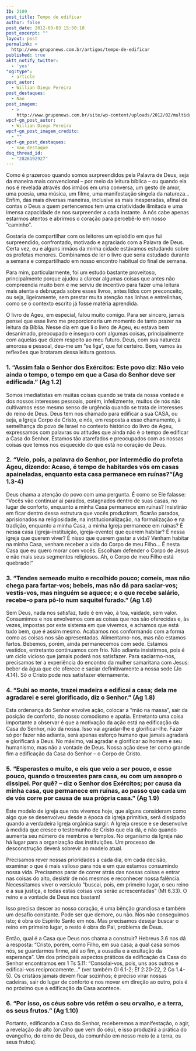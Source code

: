 ```yaml
---
ID: 2109
post_title: Tempo de edificar
author: false
post_date: 2012-03-03 15:50:10
post_excerpt: ""
layout: post
permalink: >
  http://www.gruponews.com.br/artigos/tempo-de-edificar
published: true
aktt_notify_twitter:
  - 'yes'
"og:type":
  - article
post_autor:
  - Willian Diego Pereira
post_destaques:
  - Nao
post_imagem:
  - >
    http://www.gruponews.com.br/site/wp-content/uploads/2012/02/multidao.jpg
wpcf-gn_post_autor:
  - Willian Diego Pereira
wpcf-gn_post_imagem_credito:
  - ""
wpcf-gn_post_destaques:
  - nao_destaque
dsq_thread_id:
  - "2826192927"
---
```

Como é prazeroso quando somos surpreendidos pela Palavra de Deus, seja da maneira mais convencional – por meio da leitura bíblica – ou quando ela nos é revelada através dos irmãos em uma conversa, um gesto de amor, uma poesia, uma música, um filme, uma manifestação singela da natureza... Enfim, das mais diversas maneiras, inclusive as mais inesperadas, afinal de contas o Deus a quem pertencemos tem uma criatividade ilimitada e uma imensa capacidade de nos surpreender a cada instante. A nós cabe apenas estarmos atentos e abrirmos o coração para percebê-lo em nosso “caminho”.

Gostaria de compartilhar com os leitores um episódio em que fui surpreendido, confrontado, motivado e agraciado com a Palavra de Deus. Certa vez, eu e alguns irmãos da minha cidade estávamos estudando sobre os profetas menores. Combinamos de ler o livro que seria estudado durante a semana e compartilhado em nosso encontro habitual do final de semana.

Para mim, particularmente, foi um estudo bastante proveitoso, principalmente porque ajudou a clarear algumas coisas que antes não compreendia muito bem e me serviu de incentivo para fazer uma leitura mais atenta e debruçada sobre esses livros, antes lidos com preconceito, ou seja, ligeiramente, sem prestar muita atenção nas linhas e entrelinhas, como se o contexto escrito já fosse matéria aprendida.

O livro de Ageu, em especial, falou muito comigo. Para ser sincero, jamais pensei que esse livro me proporcionaria um momento de tanto prazer na leitura da Bíblia. Nesse dia em que li o livro de Ageu, eu estava bem desanimado, preocupado e inseguro com algumas coisas, principalmente com aquelas que dizem respeito ao meu futuro. Deus, com sua natureza amorosa e pessoal, deu-me um “se liga”, que foi certeiro. Bem, vamos às reflexões que brotaram dessa leitura gostosa.
<h3><strong>1. “Assim fala o Senhor dos Exércitos: Este povo diz: Não veio ainda o tempo, o tempo em que a Casa do Senhor deve ser edificada.” (Ag 1.2) </strong></h3>
Somos imediatistas em muitas coisas quando se trata da nossa vontade e dos nossos interesses pessoais, porém, infelizmente, muitos de nós não cultivamos esse mesmo senso de urgência quando se trata de interesses do reino de Deus. Deus tem nos chamado para edificar a sua CASA, ou seja, a Igreja Corpo de Cristo, e nós, em resposta a esse chamamento, à semelhança do povo de Israel no contexto histórico do livro de Ageu, expressamos com palavras ou atitudes que ainda não é o tempo de edificar a Casa do Senhor. Estamos tão atarefados e preocupados com as nossas coisas que temos nos esquecido do que está no coração de Deus.
<h3>2. “Veio, pois, a palavra do Senhor, por intermédio do profeta Ageu, dizendo: Acaso, é tempo de habitardes vós em casas apaineladas, enquanto esta casa permanece em ruínas?”(Ag 1.3-4)</h3>
Deus chama a atenção do povo com uma pergunta. É como se Ele falasse: “Vocês vão continuar aí parados, estagnados dentro de suas casas, no lugar de conforto, enquanto a minha Casa permanece em ruínas? Insistirão em ficar dentro dessa estrutura que vocês produziram, ficarão parados, aprisionados na religiosidade, na institucionalização, na formalização e na tradição, enquanto a minha Casa, a minha Igreja permanece em ruínas? É nessa casa (igreja-instituição, igreja-evento) que querem habitar? É nessa igreja que querem viver? É nisso que querem gastar a vida? Venham habitar na minha Casa, venham receber a vida do Corpo de meu Filho... É nesta Casa que eu quero morar com vocês. Escolham defender o Corpo de Jesus e não mais seus segmentos religiosos. Ah, o Corpo de meu Filho está quebrado!”
<h3>3. “Tendes semeado muito e recolhido pouco; comeis, mas não chega para fartar-vos; bebeis, mas não dá para saciar-vos; vestis-vos, mas ninguém se aquece; e o que recebe salário, recebe-o para pô-lo num saquitel furado.” (Ag 1.6)</h3>
Sem Deus, nada nos satisfaz, tudo é em vão, à toa, vaidade, sem valor. Consumimos e nos envolvemos com as coisas que nos são oferecidas e, às vezes, impostas por este sistema em que vivemos, e achamos que está tudo bem, que é assim mesmo. Acabamos nos conformando com a forma como as coisas nos são apresentadas. Alimentamo-nos, mas não estamos fartos. Bebemos, porém, ainda permanecemos com sede. Estamos vestidos, entretanto continuamos com frio. Não adianta insistirmos, pois é um ciclo vicioso que jamais poderá nos satisfazer. Para saciarmo-nos, precisamos ter a experiência do encontro da mulher samaritana com Jesus: beber da água que ele oferece e saciar definitivamente a nossa sede (Jo 4.14). Só o Cristo pode nos satisfazer eternamente.
<h3>4. “Subi ao monte, trazei madeira e edificai a casa; dela me agradarei e serei glorificado, diz o Senhor.” (Ag 1.8)</h3>
Esta ordenança do Senhor envolve ação, colocar a “mão na massa”, sair da posição de conforto, do nosso comodismo e apatia. Entretanto uma coisa importante a observar é que a motivação da ação está na edificação da Casa do Senhor, não da nossa. Isso vai agradar-lhe e glorificar-lhe. Fazer só por fazer não adianta, será apenas esforço humano que jamais agradará e glorificará a Deus. No máximo, vai agradar e glorificar ao homem e seu humanismo, mas não a vontade de Deus. Nossa ação deve ter como grande fim a edificação da Casa do Senhor – o Corpo de Cristo.
<h3>5. “Esperastes o muito, e eis que veio a ser pouco, e esse pouco, quando o trouxestes para casa, eu com um assopro o dissipei. Por quê? – diz o Senhor dos Exércitos; por causa da minha casa, que permanece em ruínas, ao passo que cada um de vós corre por causa de sua própria casa.” (Ag 1.9)</h3>
Este modelo de igreja que nós vivemos hoje, que alguns consideram como algo que se desenvolveu desde a época da igreja primitiva, será dissipado quando a verdadeira Igreja orgânica surgir. A Igreja cresce e se desenvolve à medida que cresce o testemunho de Cristo que ela dá, e não quando aumenta seu número de membros e templos. No organismo da Igreja não há lugar para a organização das instituições. Um processo de desconstrução deverá sobrevir ao modelo atual.

Precisamos rever nossas prioridades a cada dia, em cada decisão, examinar o que é mais valioso para nós e em que estamos consumindo nossa vida. Precisamos parar de correr atrás das nossas coisas e entrar nas coisas do alto, desistir de nós mesmos e reconhecer nossa falência. Necessitamos viver o versículo “buscai, pois, em primeiro lugar, o seu reino e a sua justiça, e todas estas coisas vos serão acrescentadas” (Mt 6.33). O reino e a vontade de Deus nos bastam!

Isso precisa descer ao nosso coração, é uma bênção grandiosa e também um desafio constante. Pode ser que demore, ou não. Nós não conseguimos isto; é obra do Espírito Santo em nós. Mas precisamos desejar buscar o reino em primeiro lugar, o resto é obra do Pai, problema de Deus.

Então, qual é a Casa que Deus nos chama a construir? Hebreus 3.6 nos dá a resposta: “Cristo, porém, como Filho, em sua casa; a qual casa somos nós, se guardarmos firme, até ao fim, a ousadia e a exultação da esperança”. Um dos principais aspectos práticos da edificação da Casa do Senhor encontramos em 1 Ts 5.11: “Consolai-vos, pois, uns aos outros e edificai-vos reciprocamente...” (ver também Gl 6.1-2; Ef 2:20-22, 2 Co 1.4-5). Os cristãos jamais devem ficar sozinhos; é preciso virar nossas cadeiras, sair do lugar de conforto e nos mover em direção ao outro, pois é no próximo que a edificação da Casa acontece.
<h3><strong>6. “Por isso, os céus sobre vós retêm o seu orvalho, e a terra, os seus frutos.” (Ag 1.10)</strong></h3>
Portanto, edificando a Casa do Senhor, receberemos a manifestação, o agir, a revelação do alto (orvalho que vem do céu), e isso produzirá a prática do evangelho, do reino de Deus, da comunhão em nosso meio (e a terra, os seus frutos).